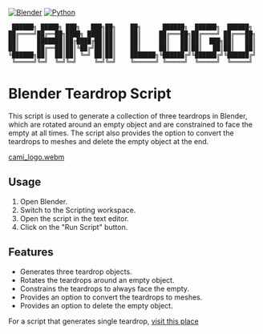 [![Blender](https://img.shields.io/badge/Blender-3.6-orange.svg)](https://www.blender.org/download/releases/3-6/)
[![Python](https://img.shields.io/badge/Python-3.10.13-blue.svg)](https://www.python.org/downloads/release/python-31013/)
```
 ██████╗ █████╗ ███╗   ███╗██╗    ██╗      ██████╗  ██████╗  ██████╗ 
██╔════╝██╔══██╗████╗ ████║██║    ██║     ██╔═══██╗██╔════╝ ██╔═══██╗
██║     ███████║██╔████╔██║██║    ██║     ██║   ██║██║  ███╗██║   ██║
██║     ██╔══██║██║╚██╔╝██║██║    ██║     ██║   ██║██║   ██║██║   ██║
╚██████╗██║  ██║██║ ╚═╝ ██║██║    ███████╗╚██████╔╝╚██████╔╝╚██████╔╝
 ╚═════╝╚═╝  ╚═╝╚═╝     ╚═╝╚═╝    ╚══════╝ ╚═════╝  ╚═════╝  ╚═════╝ 
```
# Blender Teardrop Script

This script is used to generate a collection of three teardrops in Blender, which are rotated around an empty object and are constrained to face the empty at all times. The script also provides the option to convert the teardrops to meshes and delete the empty object at the end.

[cami_logo.webm](https://github.com/SECRET-GUEST/animation/assets/92639080/3c8f3daa-60ff-45a8-921f-f212f9da9553)

## Usage

1. Open Blender.
2. Switch to the Scripting workspace.
3. Open the script in the text editor.
4. Click on the "Run Script" button.

## Features

- Generates three teardrop objects.
- Rotates the teardrops around an empty object.
- Constrains the teardrops to always face the empty.
- Provides an option to convert the teardrops to meshes.
- Provides an option to delete the empty object.

For a script that generates single teardrop, [visit this place ](https://github.com/SECRET-GUEST/animation/blob/blender/Object%20generation/random/teardrop/teardrop)
